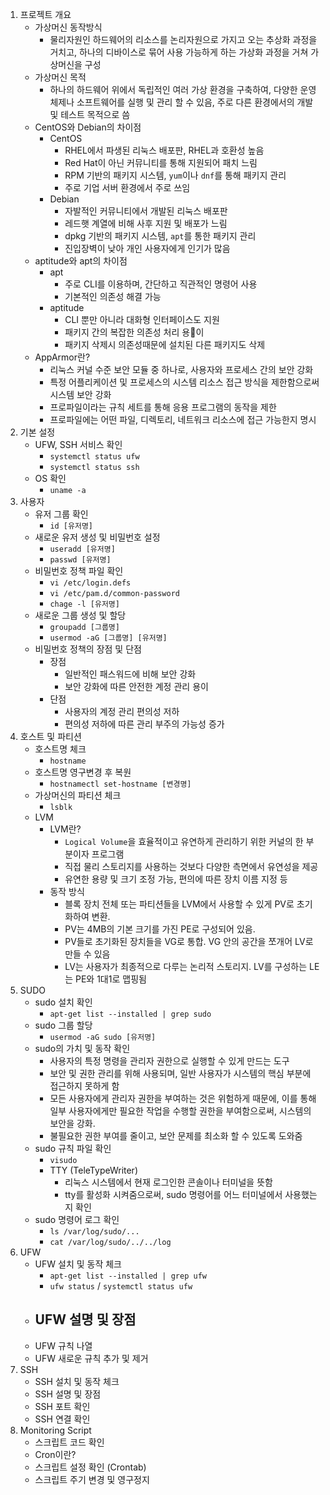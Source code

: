 1. 프로젝트 개요
	- 가상머신 동작방식
		- 물리자원인 하드웨어의 리소스를 논리자원으로 가지고 오는 추상화 과정을 거치고, 하나의 디바이스로 묶어 사용 가능하게 하는 가상화 과정을 거쳐 가상머신을 구성
	- 가상머신 목적
		- 하나의 하드웨어 위에서 독립적인 여러 가상 환경을 구축하여, 다양한 운영체제나 소프트웨어를 실행 및 관리 할 수 있음, 주로 다른 환경에서의 개발 및 테스트 목적으로 씀
	- CentOS와 Debian의 차이점
		- CentOS
			- RHEL에서 파생된 리눅스 배포판, RHEL과 호환성 높음
			- Red Hat이 아닌 커뮤니티를 통해 지원되어 패치 느림
			- RPM 기반의 패키지 시스템, `yum`이나 `dnf`를 통해 패키지 관리
			- 주로 기업 서버 환경에서 주로 쓰임
		- Debian
			- 자발적인 커뮤니티에서 개발된 리눅스 배포판
			- 레드햇 계열에 비해 사후 지원 및 배포가 느림
			- dpkg 기반의 패키지 시스템, `apt`를 통한 패키지 관리
			- 진입장벽이 낮아 개인 사용자에게 인기가 많음
	- aptitude와 apt의 차이점
		- apt
			- 주로 CLI를 이용하며, 간단하고 직관적인 명령어 사용
			- 기본적인 의존성 해결 가능
		- aptitude
			- CLI 뿐만 아니라 대화형 인터페이스도 지원
			- 패키지 간의 복잡한 의존성 처리 용이
			- 패키지 삭제시 의존성때문에 설치된 다른 패키지도 삭제
	- AppArmor란?
		- 리눅스 커널 수준 보안 모듈 중 하나로, 사용자와 프로세스 간의 보안 강화
		- 특정 어플리케이션 및 프로세스의 시스템 리소스 접근 방식을 제한함으로써 시스템 보안 강화
		- 프로파일이라는 규칙 세트를 통해 응용 프로그램의 동작을 제한
		- 프로파일에는 어떤 파일, 디렉토리, 네트워크 리소스에 접근 가능한지 명시
1. 기본 설정
	- UFW, SSH 서비스 확인
		- `systemctl status ufw`
		- `systemctl status ssh`
	- OS 확인
		- `uname -a`
1. 사용자
	- 유저 그룹 확인
		- `id [유저명]`
	- 새로운 유저 생성 및 비밀번호 설정
		- `useradd [유저명]`
		- `passwd [유저명]`
	- 비밀번호 정책 파일 확인
		- `vi /etc/login.defs`
		- `vi /etc/pam.d/common-password`
		- `chage -l [유저명]`
	- 새로운 그룹 생성 및 할당
		- `groupadd [그룹명]`
		- `usermod -aG [그룹명] [유저명]`
	- 비밀번호 정책의 장점 및 단점
		- 장점
			- 일반적인 패스워드에 비해 보안 강화
			- 보안 강화에 따른 안전한 계정 관리 용이
		- 단점
			- 사용자의 계정 관리 편의성 저하
			- 편의성 저하에 따른 관리 부주의 가능성 증가
1. 호스트 및 파티션
	- 호스트명 체크
		- `hostname`
	- 호스트명 영구변경 후 복원
		- `hostnamectl set-hostname [변경명]`
	- 가상머신의 파티션 체크
		- `lsblk`
	- LVM
		- LVM란?
			- `Logical Volume`을 효율적이고 유연하게 관리하기 위한 커널의 한 부분이자 프로그램
			- 직접 물리 스토리지를 사용하는 것보다 다양한 측면에서 유연성을 제공
			- 유연한 용량 및 크기 조정 가능, 편의에 따른 장치 이름 지정 등
		- 동작 방식
			- 블록 장치 전체 또는 파티션들을 LVM에서 사용할 수 있게 PV로 초기화하여 변환.
			- PV는 4MB의 기본 크기를 가진 PE로 구성되어 있음.
			- PV들로 초기화된 장치들을 VG로 통합. VG 안의 공간을 쪼개어 LV로 만들 수 있음
			- LV는 사용자가 최종적으로 다루는 논리적 스토리지. LV를 구성하는 LE는 PE와 1대1로 맵핑됨 
1. SUDO
	- sudo 설치 확인
		- `apt-get list --installed | grep sudo`
	- sudo 그룹 할당
		- `usermod -aG sudo [유저명]`
	- sudo의 가치 및 동작 확인
		- 사용자의 특정 명령을 관리자 권한으로 실행할 수 있게 만드는 도구
		- 보안 및 권한 관리를 위해 사용되며, 일반 사용자가 시스템의 핵심 부분에 접근하지 못하게 함
		- 모든 사용자에게 관리자 권한을 부여하는 것은 위험하게 때문에, 이를 통해 일부 사용자에게만 필요한 작업을 수행할 권한을 부여함으로써, 시스템의 보안을 강화.
		- 불필요한 권한 부여를 줄이고, 보안 문제를 최소화 할 수 있도록 도와줌
	- sudo 규칙 파일 확인
		- `visudo`
		- TTY (TeleTypeWriter)
			- 리눅스 시스템에서 현재 로그인한 콘솔이나 터미널을 뜻함
			- tty를 활성화 시켜줌으로써, sudo 명령어를 어느 터미널에서 사용했는지 확인
	- sudo 명령어 로그 확인
		- `ls /var/log/sudo/...`
		- `cat /var/log/sudo/../../log`
1. UFW
	- UFW 설치 및 동작 체크
		- `apt-get list --installed | grep ufw`
		- `ufw status` / `systemctl status ufw`
	- UFW 설명 및 장점
		- 
	- UFW 규칙 나열
	- UFW 새로운 규칙 추가 및 제거
2. SSH
	- SSH 설치 및 동작 체크
	- SSH 설명 및 장점
	- SSH 포트 확인
	- SSH 연결 확인
3. Monitoring Script
	- 스크립트 코드 확인
	- Cron이란?
	- 스크립트 설정 확인 (Crontab)
	- 스크립트 주기 변경 및 영구정지